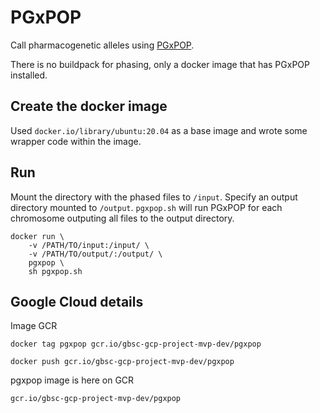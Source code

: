 # PGxPOP


Call pharmacogenetic alleles using [PGxPOP](https://github.com/PharmGKB/PGxPOP).

There is no buildpack for phasing, only a docker image that has PGxPOP installed.


## Create the docker image
Used `docker.io/library/ubuntu:20.04` as a base image and wrote some wrapper code within the image.


## Run
Mount the directory with the phased files to `/input`.  Specify an output directory mounted to `/output`.  `pgxpop.sh` will run PGxPOP for each chromosome outputing all files to the output directory.
```
docker run \
    -v /PATH/TO/input:/input/ \
    -v /PATH/TO/output/:/output/ \
    pgxpop \
    sh pgxpop.sh

```


## Google Cloud details

Image GCR

```
docker tag pgxpop gcr.io/gbsc-gcp-project-mvp-dev/pgxpop
```

```
docker push gcr.io/gbsc-gcp-project-mvp-dev/pgxpop
```

pgxpop image is here on GCR
```
gcr.io/gbsc-gcp-project-mvp-dev/pgxpop
```

